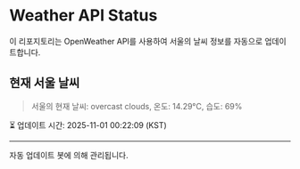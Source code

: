 
# Weather API Status

이 리포지토리는 OpenWeather API를 사용하여 서울의 날씨 정보를 자동으로 업데이트합니다.

## 현재 서울 날씨
> 서울의 현재 날씨: overcast clouds, 온도: 14.29°C, 습도: 69%

⏳ 업데이트 시간: 2025-11-01 00:22:09 (KST)

---
자동 업데이트 봇에 의해 관리됩니다.

